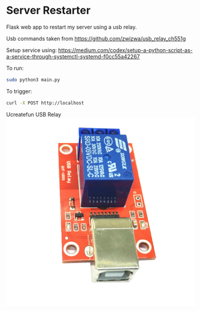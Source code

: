 # Server Restarter

Flask web app to restart my server using a usb relay.

Usb commands taken from https://github.com/zwizwa/usb_relay_ch551g

Setup service using: https://medium.com/codex/setup-a-python-script-as-a-service-through-systemctl-systemd-f0cc55a42267

To run:
```bash
sudo python3 main.py
```

To trigger:
```bash
curl -X POST http://localhost
```

Ucreatefun USB Relay
![relay](./ucreatefun.jpg)
